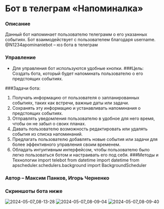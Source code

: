 # Бот в телеграм «Напоминалка»

### Описание
Данный бот напоминает пользователю телеграмм о его указанных событиях. Бот взаимодействует с пользователем благодаря username. @N1234apominaniebot – юз бота в телеграм
### Управление
- Для управления бот используются удобные кнопки.
###Цель: Создать бота, который будет напоминать пользователю о его предстоящих событиях.

###Задачи бота:
1. Получать информацию от пользователя о запланированных событиях, таких как встречи, важные даты или задачи.
2. Сохранять эту информацию и устанавливать напоминания о предстоящих событиях.
3. Отправлять уведомления пользователю в удобное для него время, чтобы он не забыл о своих планах.
4. Давать пользователю возможность редактировать или удалять события из списка напоминаний.
5. Предлагать пользователю добавлять новые события или задачи для более эффективного управления своим временем.
6. Обладать интуитивным интерфейсом, чтобы пользователю было легко пользоваться ботом и настраивать его под себя.
###Методы и Технологии
import telebot
from datetime import datetime
from apscheduler.schedulers.background import BackgroundScheduler
### Автор – Максим Панков, Игорь Черненко                                      
### Скриншоты бота ниже
![2024-05-07_08-13-28](https://github.com/Cr4mlin/eventsBot/assets/168114445/311c925d-9e12-4665-9065-e559a7b59c2c)
![2024-05-07_08-09-04](https://github.com/Cr4mlin/eventsBot/assets/168114445/0dc8a486-013c-4d79-8413-41581dffd986)
![2024-05-07_08-09-40](https://github.com/Cr4mlin/eventsBot/assets/168114445/52abe478-db44-43e2-8341-c23dcffbb031)

